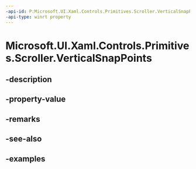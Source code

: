 ```yaml
---
-api-id: P:Microsoft.UI.Xaml.Controls.Primitives.Scroller.VerticalSnapPoints
-api-type: winrt property
---
```


# Microsoft.UI.Xaml.Controls.Primitives.Scroller.VerticalSnapPoints

<!--
public System.Collections.Generic.IList<Microsoft.UI.Xaml.Controls.Primitives.ScrollSnapPointBase> VerticalSnapPoints { get; }
-->


## -description

## -property-value

## -remarks

## -see-also

## -examples


